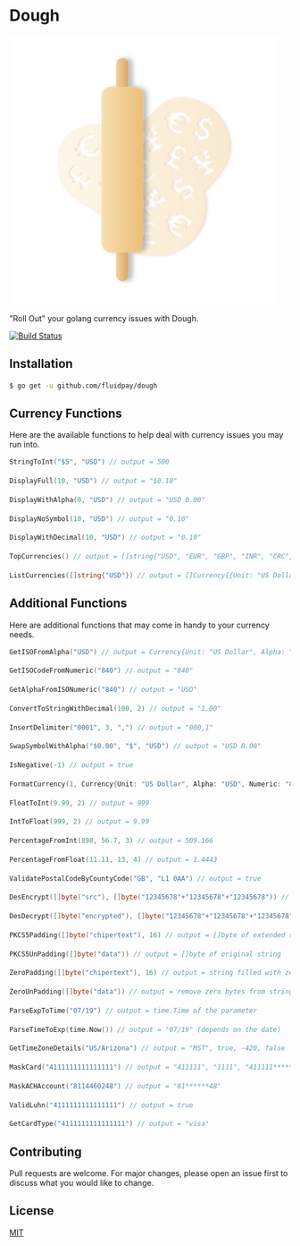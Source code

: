 # Dough
![Dough](/dough.svg)

"Roll Out" your golang currency issues with Dough.

[![Build Status](https://travis-ci.com/fluidpay/dough.svg?branch=master)](https://travis-ci.com/fluidpay/dough)

## Installation
```sh
$ go get -u github.com/fluidpay/dough
```

## Currency Functions
Here are the available functions to help deal with currency issues you may run into.

```go
StringToInt("$5", "USD") // output = 500

DisplayFull(10, "USD") // output = "$0.10"

DisplayWithAlpha(0, "USD") // output = "USD 0.00"

DisplayNoSymbol(10, "USD") // output = "0.10"

DisplayWithDecimal(10, "USD") // output = "0.10"

TopCurrencies() // output = []string{"USD", "EUR", "GBP", "INR", "CRC", "VND", "HUF", "ILS", "CNY", "KRW", "NGN", "PYG", "PHP", "PLN", "THB", "UAH", "JPY"}

ListCurrencies([]string{"USD"}) // output = []Currency{{Unit: "US Dollar", Alpha: "USD", Numeric: "840", Symbol: "\u0024", Fraction: 2, Decimal: ".", Grouping: 3, Delimiter: ",", SymbolPositionFront: true}}
```

## Additional Functions
Here are additional functions that may come in handy to your currency needs.

```go
GetISOFromAlpha("USD") // output = Currency{Unit: "US Dollar", Alpha: "USD", Numeric: "840", Symbol: "$", Fraction: 2, Decimal: ".", Grouping: 3, Delimiter: ",", SymbolPositionFront: true}

GetISOCodeFromNumeric("840") // output = "840"

GetAlphaFromISONumeric("840") // output = "USD"

ConvertToStringWithDecimal(100, 2) // output = "1.00"

InsertDelimiter("0001", 3, ",") // output = "000,1"

SwapSymbolWithAlpha("$0.00", "$", "USD") // output = "USD 0.00"

IsNegative(-1) // output = true

FormatCurrency(1, Currency{Unit: "US Dollar", Alpha: "USD", Numeric: "840", Symbol: "\u0024", Fraction: 2, Decimal: ".", Grouping: 3, Delimiter: ",", SymbolPositionFront: true}) // output = "$0.01"

FloatToInt(9.99, 2) // output = 999

IntToFloat(999, 2) // output = 9.99

PercentageFromInt(898, 56.7, 3) // output = 509.166

PercentageFromFloat(11.11, 13, 4) // output = 1.4443

ValidatePostalCodeByCountyCode("GB", "L1 0AA") // output = true

DesEncrypt([]byte("src"), []byte("12345678"+"12345678"+"12345678")) // output = envrypted string as []byte

DesDecrypt([]byte("encrypted"), []byte("12345678"+"12345678"+"12345678")) // output = decrypted string as []byte

PKCS5Padding([]byte("chipertext"), 16) // output = []byte of extended string

PKCS5UnPadding([]byte("data")) // output = []byte of original string

ZeroPadding([]byte("chipertext"), 16) // output = string filled with zero byte to blocksize

ZeroUnPadding([]byte("data")) // output = remove zero bytes from string returns original data

ParseExpToTime("07/19") // output = time.Time of the parameter

ParseTimeToExp(time.Now()) // output = "07/19" (depends on the date)

GetTimeZoneDetails("US/Arizona") // output = "MST", true, -420, false

MaskCard("4111111111111111") // output = "411111", "1111", "411111******1111"

MaskACHAccount("8114460248") // output = "81******48"

ValidLuhn("4111111111111111") // output = true

GetCardType("4111111111111111") // output = "visa"
```

## Contributing
Pull requests are welcome. For major changes, please open an issue first to discuss what you would like to change.

## License
[MIT](https://choosealicense.com/licenses/mit/)